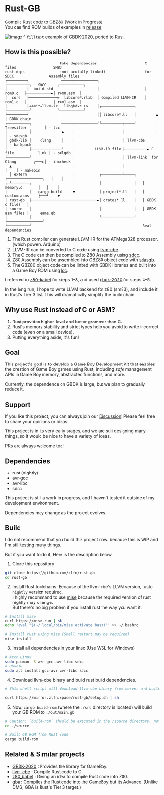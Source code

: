 # Rust-GB
Compile Rust code to GBZ80 (Work in Progress)  
You can find ROM builds of examples in [release](https://github.com/zlfn/rust-gb/releases/tag/v0.0.1-alpha)

![image](https://github.com/user-attachments/assets/90c049f7-7317-44c9-9c73-a7865c78b24e)
^ `filltest` example of GBDK-2020, ported to Rust.


## How is this possible?
```
                         Fake dependencies                      C files                 SM83          
rust-deps                (not acutally linked)                  for SDCC                Assembly files
┌─────────┐              ┌────────────────┐                     ┌──────────┐   SDCC     ┌───────────┐ 
│         │  build-std   │                │                     │ rom0.c   ├───────────►│ rom0.asm  │ 
│  core   ├─────────────►│ libcore*.rlib  │ Compiled LLVM-IR    │ rom1.c   │            │ rom1.asm  │ 
│         │+emit=llvm-ir │ libgbdk*.so    │┌───────────────┐    └──────────┘            └┬──────────┘ 
└─────────┘              │                ││ libcore*.ll   │         ▲                   │ GBDK chain 
┌──────────┐             └─────┬──────────┘└──────────┬────┘         │ Treesitter        │ - lcc      
│          │              ▲    │                      │              │                   │ - sdasgb   
│ gbdk-lib │    clang     │    │                      │ llvm-cbe                         │ - bankpack 
│          ├──────────────┘    │         LLVM-IR file ├──────────► C file           link │ - sdlgdb   
└──────────┘                   │                      │ llvm-link  for Clang        ┌───►│ - ihxcheck 
  ▲                            │                      │                             │    │ - makebin  
  │ extern                     │           ┌──────────┴────┐   ┌────────────────┐   │    │            
┌─┴────────┐                   │           │               │   │ memory.c       │   │    │            
│          │   cargo build     ▼           │ project*.ll   │   │ custom asms    ├───┘    ▼            
│ rust-gb  ├──────────────────────────────►│ crates*.ll    │   │ GBDK c files   │                     
│ source   │                               │               │   │ GBDK asm files │     game.gb         
│          │                               └───────────────┘   └────────────────┘                     
└──────────┘                                                   Real dependencies                                       
```
1. The Rust compiler can generate LLVM-IR for the ATMega328 processor. (which powers Arduino)
2. LLVM-IR can be converted to C code using [llvm-cbe](https://github.com/JuliaHubOSS/llvm-cbe).
3. The C code can then be compiled to Z80 Assembly using [sdcc](https://sdcc.sourceforge.net/).
4. Z80 Assembly can be assembled into GBZ80 object code with [sdasgb](https://gbdk-2020.github.io/gbdk-2020/docs/api/docs_supported_consoles.html).
5. The GBZ80 object code can be linked with GBDK libraries and built into a Game Boy ROM using [lcc](https://gbdk-2020.github.io/gbdk-2020/docs/api/docs_toolchain.html#lcc).

I referred to [z80-babel](https://github.com/MartinezTorres/z80_babel) for steps 1–3, and used [gbdk-2020](https://github.com/gbdk-2020/gbdk-2020) for steps 4–5.

In the long run, I hope to write LLVM backend for z80 (sm83), and include it in Rust's Tier 3 list. This will dramatically simplify the build chain.

## Why use Rust instead of C or ASM?
1. Rust provides higher-level and better grammer than C.
2. Rust's memory stability and strict types help you avoid to write incorrect code (even on a small device).
3. Putting everything aside, it's fun!

## Goal
This project's goal is to develop a Game Boy Development Kit that enables the creation of Game Boy games using Rust, including *safe* management APIs in Game Boy memory, abstracted functions, and more.

Currently, the dependence on GBDK is large, but we plan to gradually reduce it.

## Support
If you like this project, you can always join our [Discussion](https://github.com/zlfn/rust-gb/discussions)!
Please feel free to share your opinions or ideas.

This project is in its very early stages, and we are still designing many things, so it would be nice to have a variety of ideas.

PRs are always welcome too!

## Dependencies
* rust (nightly)
* avr-gcc
* avr-libc
* sdcc

This project is still a work in progress, and I haven't tested it outside of my development environment.

Dependencies may change as the project evolves.

## Build
I do not recommend that you build this project now. because this is WIP and I'm still testing many things.

But if you want to do it, Here is the description below.

1. Clone this repository
```bash
git clone https://github.com/zlfn/rust-gb
cd rust-gb
```
2. Install Rust toolchains. Because of the llvm-cbe's LLVM version, rustc `nightly` version required.  
  I highly recommand to use [mise](https://github.com/jdx/mise) because the required version of rust nightly may change.  
  But there's no big problem if you install rust the way you want it.
```bash
# Install mise
curl https://mise.run | sh
echo 'eval "$(~/.local/bin/mise activate bash)"' >> ~/.bashrc

# Install rust using mise (Shell restart may be required)
mise install
```
3. Install all dependencies in your linux (Use WSL for Windows)
```bash
# Arch Linux
sudo pacman -S avr-gcc avr-libc sdcc
# Ubuntu
sudo apt install gcc-avr avr-libc sdcc
```
4. Download llvm-cbe binary and build rust build dependencies.
```bash
# This shell script will download llvm-cbe binary from server and build rust dependencies in ext/rust-deps

curl https://mirror.zlfn.space/rust-gb/setup.sh | sh
```
5. Now, `cargo build-rom` (where the `./src` directory is located) will build your GB ROM to `./out/main.gb`

```bash
# Caution: `build-rom` should be executed in the /source directory, not the project root directory
cd ./source

# Build GB ROM from Rust code
cargo build-rom
```

## Related & Similar projects
- [GBDK-2020](https://github.com/gbdk-2020/gbdk-2020) : Provides the library for GameBoy.
- [llvm-cbe](https://github.com/JuliaHubOSS/llvm-cbe) : Compile Rust code to C.
- [z80_babel](https://github.com/MartinezTorres/z80_babel) : Giving an idea to compile Rust code into Z80.
- [gba](https://github.com/rust-console/gba) : Compiles the Rust code into the GameBoy but its Advance. (Unlike DMG, GBA is Rust's Tier 3 target.)

